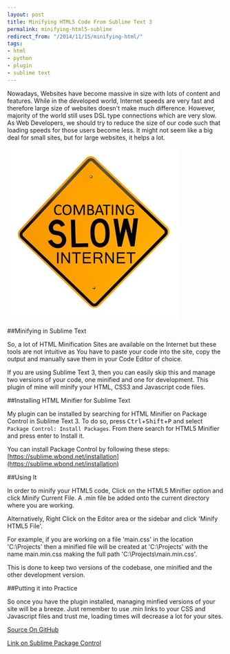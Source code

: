 ```yaml
---
layout: post
title: Minifying HTML5 Code From Sublime Text 3
permalink: minifying-html5-sublime
redirect_from: "/2014/11/15/minifying-html/"
tags:
- html
- python
- plugin
- sublime text
---
```


Nowadays, Websites have become massive in size with lots of content and features. While in the developed world, Internet speeds are very fast and therefore large size of websites doesn't make much difference. However, majority of the world still uses DSL type connections which are very slow. As Web Developers, we should try to reduce the size of our code such that loading speeds for those users become less. It might not seem like a big deal for small sites, but for large websites, it helps a lot.

![Slow](/images/internet.jpg "Slow Internet")

##Minifying in Sublime Text

So, a lot of HTML Minification Sites are available on the Internet but these tools are not intuitive as You have to paste your code into the site, copy the output and manually save them in your Code Editor of choice.

If you are using Sublime Text 3, then you can easily skip this and manage two versions of your code, one minified and one for development. This plugin of mine will minify your HTML, CSS3 and Javascript code files.

##Installing HTML Minifier for Sublime Text

My plugin can be installed by searching for HTML Minifier on Package Control in Sublime Text 3. To do so, press <kbd>Ctrl</kbd>+<kbd>Shift</kbd>+<kbd>P</kbd> and select `Package Control: Install Packages`. From there search for HTML5 Minifier and press enter to Install it.

You can install Package Control by following these steps: [https://sublime.wbond.net/installation](https://sublime.wbond.net/installation)

##Using It

In order to minify your HTML5 code, Click on the HTML5 Minifier option and click Minify Current File. A .min file be added onto the current directory where you are working.

Alternatively, Right Click on the Editor area or the sidebar and click 'Minify HTML5 File'.

For example, if you are working on a file 'main.css' in the location 'C:\Projects\' then a minified file will be created at 'C:\Projects\' with the name main.min.css making the full path 'C:\Projects\main.min.css'.

This is done to keep two versions of the codebase, one minified and the other development version.

##Putting it into Practice

So once you have the plugin installed, managing minfied versions of your site will be a breeze. Just remember to use .min links to your CSS and Javascript files and trust me, loading times will decrease a lot for your sites.

[Source On GitHub](https://github.com/geekpradd/sublime-html5-minifier/)

[Link on Sublime Package Control](https://sublime.wbond.net/packages/HTML%20Minifier)


